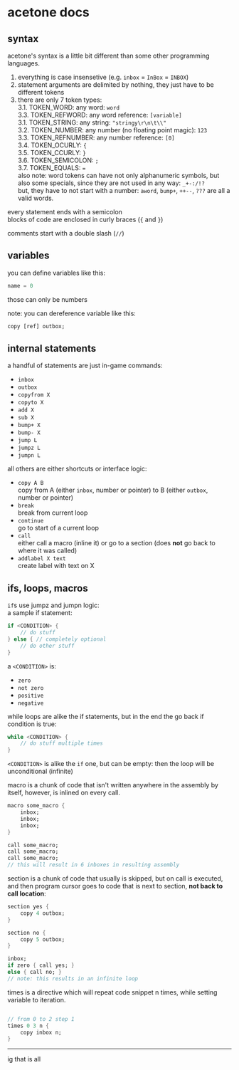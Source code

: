 
# acetone docs

## syntax
acetone's syntax is a little bit different than some other programming languages.

1. everything is case insensetive (e.g. `inbox` = `InBox` = `INBOX`)
2. statement arguments are delimited by nothing, they just have to be different
   tokens
3. there are only 7 token types:<br/>
   3.1. TOKEN_WORD: any word: `word`<br/>
   3.3. TOKEN_REFWORD: any word reference: `[variable]`<br/>
   3.1. TOKEN_STRING: any string: `"stringy\r\n\t\\"`<br/>
   3.2. TOKEN_NUMBER: any number (no floating point magic): `123`<br/>
   3.3. TOKEN_REFNUMBER: any number reference: `[0]`<br/>
   3.4. TOKEN_OCURLY: `{`<br/>
   3.5. TOKEN_CCURLY: `}`<br/>
   3.6. TOKEN_SEMICOLON: `;`<br/>
   3.7. TOKEN_EQUALS: `=`<br/>
   also note: word tokens can have not only alphanumeric symbols, but also some
   specials, since they are not used in any way: `_+-:/!?`<br/>
   but, they have to not start with a number: `aword`, `bump+`, `++--`, `???`
   are all a valid words.

every statement ends with a semicolon<br/>
blocks of code are enclosed in curly braces (`{` and `}`)

comments start with a double slash (`//`)

## variables
you can define variables like this:
```dart
name = 0
```

those can only be numbers

note: you can dereference variable like this:
```dart
copy [ref] outbox;
```

## internal statements
a handful of statements are just in-game commands:
- `inbox`
- `outbox`
- `copyfrom X`
- `copyto X`
- `add X`
- `sub X`
- `bump+ X`
- `bump- X`
- `jump L`
- `jumpz L`
- `jumpn L`

all others are either shortcuts or interface logic:
- `copy A B`</br>
  copy from A (either `inbox`, number or pointer) to B (either `outbox`, number
  or pointer)
- `break`</br>
  break from current loop
- `continue`</br>
  go to start of a current loop
- `call`</br>
  either call a macro (inline it) or go to a section (does **not** go back to
  where it was called)
- `addlabel X text`</br>
  create label with text on X

## ifs, loops, macros

`if`s use jumpz and jumpn logic:<br/>
a sample if statement:
```dart
if <CONDITION> {
    // do stuff
} else { // completely optional
    // do other stuff
}
```
a `<CONDITION>` is:
- `zero`
- `not zero`
- `positive`
- `negative`

while loops are alike the if statements, but in the end the go back if condition
is true:
```dart
while <CONDITION> {
    // do stuff multiple times
}
```

`<CONDITION>` is alike the `if` one, but can be empty: then the loop will be
unconditional (infinite)

macro is a chunk of code that isn't written anywhere in the assembly by itself,
however, is inlined on every call.

```dart
macro some_macro {
    inbox;
    inbox;
    inbox;
}

call some_macro;
call some_macro;
call some_macro;
// this will result in 6 inboxes in resulting assembly
```

section is a chunk of code that usually is skipped, but on call is executed, and
then program cursor goes to code that is next to section, **not back to call 
location**:

```dart
section yes {
    copy 4 outbox;
}

section no {
    copy 5 outbox;
}

inbox;
if zero { call yes; }
else { call no; }
// note: this results in an infinite loop
```

times is a directive which will repeat code snippet n times, while setting variable
to iteration.

```dart

// from 0 to 2 step 1
times 0 3 n {
    copy inbox n;
}

```


---

ig that is all
